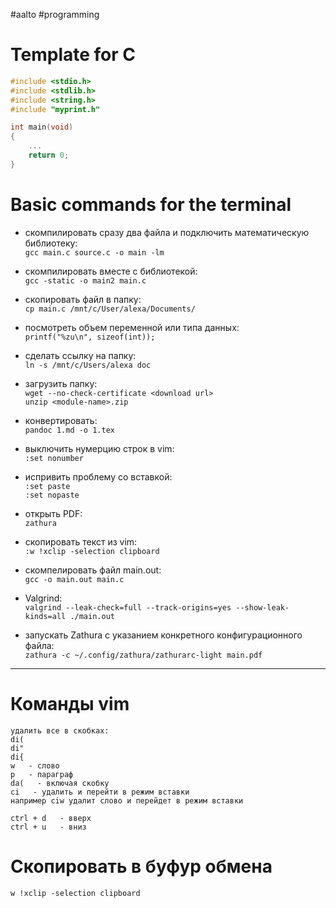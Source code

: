 #aalto #programming

# Template for C

```C
#include <stdio.h>
#include <stdlib.h>
#include <string.h>
#include "myprint.h"

int main(void)
{
	...
    return 0;
}
```

# Basic commands for the terminal
- скомпилировать сразу два файла и подключить математическую библиотеку:  
	`gcc main.c source.c -o main -lm`

- скомпилировать вместе с библиотекой:  
	`gcc -static -o main2 main.c`

- скопировать файл в папку:  
	`cp main.c /mnt/c/User/alexa/Documents/`

- посмотреть объем переменной или типа данных:  
	`printf("%zu\n", sizeof(int));`

- сделать ссылку на папку:  
	`ln -s /mnt/c/Users/alexa doc`

- загрузить папку:  
	`wget --no-check-certificate <download url>`  
	`unzip <module-name>.zip`

- конвертировать:  
	`pandoc 1.md -o 1.tex`

- выключить нумерцию строк в vim:  
	`:set nonumber`

- испривить проблему со вставкой:  
	`:set paste`  
	`:set nopaste`  

- открыть PDF:  
	`zathura`

- скопировать текст из vim:  
	`:w !xclip -selection clipboard`

- скомпелировать файл main.out:  
	`gcc -o main.out main.c`

- Valgrind:  
	`valgrind --leak-check=full --track-origins=yes --show-leak-kinds=all ./main.out`

- запускать Zathura с указанием конкретного конфигурационного файла:  
	`zathura -c ~/.config/zathura/zathurarc-light main.pdf`
---


# Команды vim

```
удалить все в скобках:
di(
di"
di{
w   - слово
p   - параграф
da(   - включая скобку
ci   - удалить и перейти в режим вставки
например ciw удалит слово и перейдет в режим вставки

ctrl + d   - вверх
ctrl + u   - вниз
```


# Скопировать в буфур обмена

```
w !xclip -selection clipboard
```


